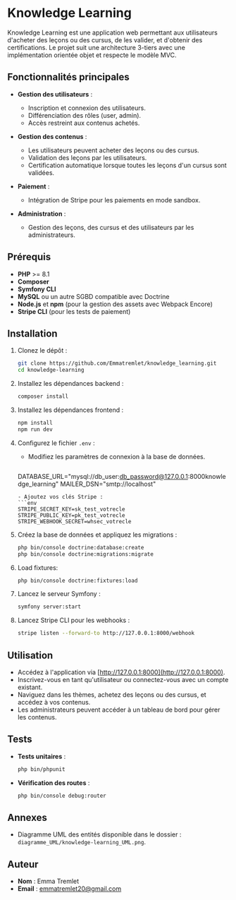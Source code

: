 # Knowledge Learning

Knowledge Learning est une application web permettant aux utilisateurs d'acheter des leçons ou des cursus, de les valider, et d'obtenir des certifications. Le projet suit une architecture 3-tiers avec une implémentation orientée objet et respecte le modèle MVC.

## Fonctionnalités principales

- **Gestion des utilisateurs** :
  - Inscription et connexion des utilisateurs.
  - Différenciation des rôles (user, admin).
  - Accès restreint aux contenus achetés.

- **Gestion des contenus** :
  - Les utilisateurs peuvent acheter des leçons ou des cursus.
  - Validation des leçons par les utilisateurs.
  - Certification automatique lorsque toutes les leçons d'un cursus sont validées.

- **Paiement** :
  - Intégration de Stripe pour les paiements en mode sandbox.

- **Administration** :
  - Gestion des leçons, des cursus et des utilisateurs par les administrateurs.

## Prérequis

- **PHP** >= 8.1
- **Composer**
- **Symfony CLI**
- **MySQL** ou un autre SGBD compatible avec Doctrine
- **Node.js** et **npm** (pour la gestion des assets avec Webpack Encore)
- **Stripe CLI** (pour les tests de paiement)

## Installation

1. Clonez le dépôt :
   ```bash
   git clone https://github.com/Emmatremlet/knowledge_learning.git
   cd knowledge-learning
   ```

2. Installez les dépendances backend :
   ```bash
   composer install
   ```

3. Installez les dépendances frontend :
   ```bash
   npm install
   npm run dev
   ```

4. Configurez le fichier `.env` :
   - Modifiez les paramètres de connexion à la base de données.
     ```env
    DATABASE_URL="mysql://db_user:db_password@127.0.0.1:8000knowledge_learning"
    MAILER_DSN="smtp://localhost"
     ```
   - Ajoutez vos clés Stripe :
     ```env
     STRIPE_SECRET_KEY=sk_test_votrecle
     STRIPE_PUBLIC_KEY=pk_test_votrecle
     STRIPE_WEBHOOK_SECRET=whsec_votrecle
     ```

5. Créez la base de données et appliquez les migrations :
   ```bash
   php bin/console doctrine:database:create
   php bin/console doctrine:migrations:migrate
   ```

6. Load fixtures:
   ```bash
   php bin/console doctrine:fixtures:load
   ```

7. Lancez le serveur Symfony :
   ```bash
   symfony server:start
   ```

8. Lancez Stripe CLI pour les webhooks :
   ```bash
   stripe listen --forward-to http://127.0.0.1:8000/webhook
   ```

## Utilisation

- Accédez à l'application via [http://127.0.0.1:8000](http://127.0.0.1:8000).
- Inscrivez-vous en tant qu'utilisateur ou connectez-vous avec un compte existant.
- Naviguez dans les thèmes, achetez des leçons ou des cursus, et accédez à vos contenus.
- Les administrateurs peuvent accéder à un tableau de bord pour gérer les contenus.

## Tests

- **Tests unitaires** :
  ```bash
  php bin/phpunit
  ```
- **Vérification des routes** :
  ```bash
  php bin/console debug:router
  ```

## Annexes

- Diagramme UML des entités disponible dans le dossier : `diagramme_UML/knowledge-learning_UML.png`.

## Auteur

- **Nom** : Emma Tremlet
- **Email** : emmatremlet20@gmail.com